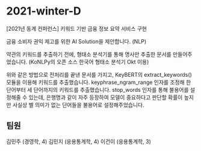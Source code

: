 # 2021-winter-D 
[2021년 동계 컨퍼런스] 키워드 기반 금융 정보 요약 서비스 구현 

금융 소비자 권익 제고를 위한 AI Solution을 제안합니다. (NLP)

약관의 키워드를 추출하기 전에, 형태소 분석기를 통해 명사만 추출한 문서를 만들어주었습니다. (KoNLPy의 오픈 소스 한국어 형태소 분석기 Okt 이용)

위와 같은 방법으로 전처리를 끝낸 문서를 가지고, KeyBERT의 extract_keywords() 모듈을 이용해 키워드를 추출했습니다. keyphrase_ngram_range 인자를 조정해 한 단어부터 세 단어까지의 키워드를 추출했습니다. stop_words 인자를 통해 불용어를 설정해줄 수 있는데, 은행명과 같이 자주 등장하여 모델이 중요하다고 판단할 확률이 높지만 사실상 별 의미가 없는 단어들을 불용어로 설정해주었습니다.

## 팀원

김민주 (경영학, 4)
김민지 (응용통계학, 4)
이건이 (응용통계학, 3)
